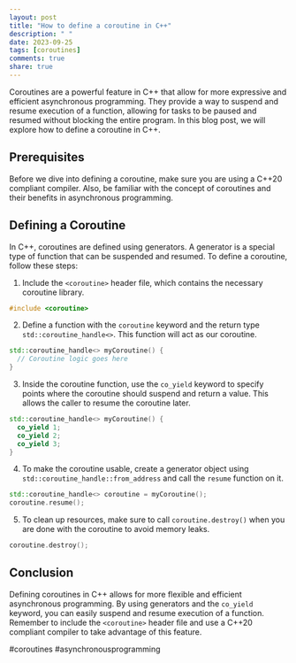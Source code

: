 ```yaml
---
layout: post
title: "How to define a coroutine in C++"
description: " "
date: 2023-09-25
tags: [coroutines]
comments: true
share: true
---
```


Coroutines are a powerful feature in C++ that allow for more expressive and efficient asynchronous programming. They provide a way to suspend and resume execution of a function, allowing for tasks to be paused and resumed without blocking the entire program. In this blog post, we will explore how to define a coroutine in C++.

## Prerequisites

Before we dive into defining a coroutine, make sure you are using a C++20 compliant compiler. Also, be familiar with the concept of coroutines and their benefits in asynchronous programming.

## Defining a Coroutine

In C++, coroutines are defined using generators. A generator is a special type of function that can be suspended and resumed. To define a coroutine, follow these steps:

1. Include the `<coroutine>` header file, which contains the necessary coroutine library.

```cpp
#include <coroutine>
```

2. Define a function with the `coroutine` keyword and the return type `std::coroutine_handle<>`. This function will act as our coroutine.

```cpp
std::coroutine_handle<> myCoroutine() {
  // Coroutine logic goes here
}
```

3. Inside the coroutine function, use the `co_yield` keyword to specify points where the coroutine should suspend and return a value. This allows the caller to resume the coroutine later.

```cpp
std::coroutine_handle<> myCoroutine() {
  co_yield 1;
  co_yield 2;
  co_yield 3;
}
```

4. To make the coroutine usable, create a generator object using `std::coroutine_handle::from_address` and call the `resume` function on it.

```cpp
std::coroutine_handle<> coroutine = myCoroutine();
coroutine.resume();
```

5. To clean up resources, make sure to call `coroutine.destroy()` when you are done with the coroutine to avoid memory leaks.

```cpp
coroutine.destroy();
```

## Conclusion

Defining coroutines in C++ allows for more flexible and efficient asynchronous programming. By using generators and the `co_yield` keyword, you can easily suspend and resume execution of a function. Remember to include the `<coroutine>` header file and use a C++20 compliant compiler to take advantage of this feature.

#coroutines #asynchronousprogramming